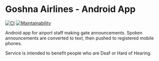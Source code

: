 # Goshna Airlines - Android App

[![CI](https://github.com/GoshnaAccessibility/GoshnaAirlines/workflows/CI/badge.svg)](https://github.com/GoshnaAccessibility/GoshnaAirlines/actions?query=workflow%3A%22CI%22)
[![Maintainability](https://api.codeclimate.com/v1/badges/683283212c07868bdce5/maintainability)](https://codeclimate.com/github/GoshnaAccessibility/GoshnaAirlines/maintainability)

Android app for airport staff making gate announcements. Spoken announcements are converted to text, then pushed to registered mobile phones.

Service is intended to benefit people who are Deaf or Hard of Hearing.
